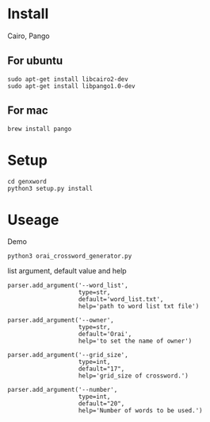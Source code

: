 # Install

Cairo, Pango

## For ubuntu

    sudo apt-get install libcairo2-dev
    sudo apt-get install libpango1.0-dev

## For mac

    brew install pango

# Setup

    cd genxword
    python3 setup.py install

# Useage

Demo

    python3 orai_crossword_generator.py

list argument, default value and help

    parser.add_argument('--word_list',
                        type=str,
                        default='word_list.txt',
                        help='path to word list txt file')

    parser.add_argument('--owner',
                        type=str,
                        default='Orai',
                        help='to set the name of owner')

    parser.add_argument('--grid_size',
                        type=int,
                        default="17",
                        help='grid_size of crossword.')

    parser.add_argument('--number',
                        type=int,
                        default="20",
                        help='Number of words to be used.')
